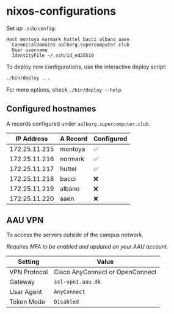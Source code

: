 # nixos-configurations

Set up `.ssh/config`:
```sshconfig
Host montoya normark huttel bacci albano aaen
  CanonicalDomains aalborg.supercomputer.club
  User username
  IdentityFile ~/.ssh/id_ed25519
```

To deploy new configurations, use the interactive deploy script:
```bash
./bin/deploy ...
```
For more options, check `./bin/deploy --help`.

## Configured hostnames

A records configured under `aalborg.supercomputer.club`.

| IP Address    | A Record | Configured |
|---------------|----------|------------|
| 172.25.11.215 | montoya  | ✅         |
| 172.25.11.216 | normark  | ✅         |
| 172.25.11.217 | huttel   | ✅         |
| 172.25.11.218 | bacci    | ❌         |
| 172.25.11.219 | albano   | ❌         |
| 172.25.11.220 | aaen     | ❌         |

## AAU VPN
To access the servers outside of the campus network.

*Requires MFA to be enabled and updated on your AAU account.*

| Setting      | Value                           |
|--------------|---------------------------------|
| VPN Protocol | Cisco AnyConnect or OpenConnect |
| Gateway      | `ssl-vpn1.aau.dk`               |
| User Agent   | `AnyConnect`                    |
| Token Mode   | `Disabled`                      |
